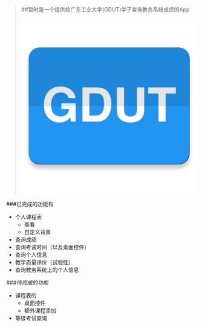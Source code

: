 >##暂时是一个提供给广东工业大学(GDUT)学子查询教务系统成绩的App
>
>![Logo](https://raw.githubusercontent.com/gdutrdc/GDUTHelper/dev/app/src/main/ic_launcher-web.png) 
 
###已完成的功能有

* 个人课程表
     * 查看
     * 自定义背景
* 查询成绩
* 查询考试时间（以及桌面控件）
* 查询个人信息
* 教学质量评价（试验性）
* 查询教务系统上的个人信息


###*待完成的功能*

* 课程表的
     * 桌面控件
     * 额外课程添加
* 等级考试查询